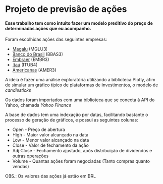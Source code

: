 # Projeto de previsão de ações

#### Esse trabalho tem como intuito fazer um modelo preditivo do preço de determinadas ações que eu acompanho.

Foram escolhidas ações das seguintes empresas:



*   [Magalu](https://github.com/brendasfarias/trabindividual1/blob/main/images/MGLU3.png) (MGLU3)
*   [Banco do Brasil](https://github.com/brendasfarias/trabindividual1/blob/main/images/BBAS3.png) (BBAS3)
*   [Embraer](https://github.com/brendasfarias/trabindividual1/blob/main/images/EMBR3.png) (EMBR3)
*   [Itaú](https://github.com/brendasfarias/trabindividual1/blob/main/images/ITUB4.png) (ITUB4)
*   [Americanas](https://github.com/brendasfarias/trabindividual1/blob/main/images/AMER3.png) (AMER3)

A ideia é fazer uma análise exploratória utilizando a biblioteca Plotly, afim de simular um gráfico típico de plataformas de investimentos, o modelo de *candlesticks*

Os dados foram importados com uma biblioteca que se conecta à API do Yahoo, chamada *Yahoo Finance*

A base de dados tem uma indexação por datas, facilitando bastante o processo de geração de gráficos, e possui as seguintes colunas:



*   Open - Preço de abertura
*   High - Maior valor alcançado na data
*   Low - Menor valor alcançado na data
*   Close - Valor de fechamento da ação
*   Adj Close - Fechamento ajustado, após distribuição de dividendos e outras operações
*   Volume - Quantas ações foram negociadas (Tanto compras quanto vendas)


OBS.: Os valores das ações já estão em BRL
